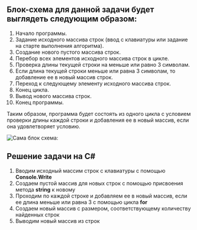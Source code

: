 ## Блок-схема для данной задачи будет выглядеть следующим образом:

1. Начало программы.
2. Задание исходного массива строк (ввод с клавиатуры или задание на старте выполнения алгоритма).
3. Создание нового пустого массива строк.
4. Перебор всех элементов исходного массива строк в цикле.
5. Проверка длины текущей строки на меньше или равно 3 символам.
6. Если длина текущей строки меньше или равна 3 символам, то добавление ее в новый массив строк.
7. Переход к следующему элементу исходного массива строк.
8. Конец цикла.
9. Вывод нового массива строк.
10. Конец программы.

Таким образом, программа будет состоять из одного цикла с условием проверки длины каждой строки и добавления ее в новый массив, если она удовлетворяет условию.


![Сама блок схема:](схема.png)

## Решение задачи на C#

1. Вводим исходный массим строк с клавиатуры с помощью **Console.Write**
2. Создаем пустой массив для новых строк с помощью присвоения метода **string** к новому
3. Проходим по каждой строке и добавляем ее в новый массив, если ее длина меньше или равна 3 с помощью цикла **for**
4. Создаем новый массив с размером, соответствующему количеству найденных строк
5. Выводим новый массив из строк